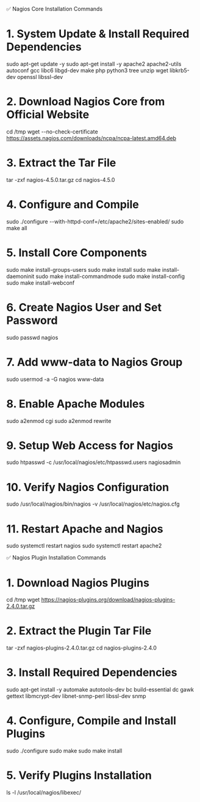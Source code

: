 ✅ Nagios Core Installation Commands



# 1. System Update & Install Required Dependencies
sudo apt-get update -y
sudo apt-get install -y apache2 apache2-utils autoconf gcc libc6 libgd-dev make php python3 tree unzip wget libkrb5-dev openssl libssl-dev

# 2. Download Nagios Core from Official Website
cd /tmp
wget --no-check-certificate https://assets.nagios.com/downloads/ncpa/ncpa-latest.amd64.deb


# 3. Extract the Tar File
tar -zxf nagios-4.5.0.tar.gz
cd nagios-4.5.0

# 4. Configure and Compile
sudo ./configure --with-httpd-conf=/etc/apache2/sites-enabled/
sudo make all

# 5. Install Core Components
sudo make install-groups-users
sudo make install
sudo make install-daemoninit
sudo make install-commandmode
sudo make install-config
sudo make install-webconf

# 6. Create Nagios User and Set Password
sudo passwd nagios

# 7. Add www-data to Nagios Group
sudo usermod -a -G nagios www-data

# 8. Enable Apache Modules
sudo a2enmod cgi
sudo a2enmod rewrite

# 9. Setup Web Access for Nagios
sudo htpasswd -c /usr/local/nagios/etc/htpasswd.users nagiosadmin

# 10. Verify Nagios Configuration
sudo /usr/local/nagios/bin/nagios -v /usr/local/nagios/etc/nagios.cfg

# 11. Restart Apache and Nagios
sudo systemctl restart nagios
sudo systemctl restart apache2



✅ Nagios Plugin Installation Commands



# 1. Download Nagios Plugins
cd /tmp
wget https://nagios-plugins.org/download/nagios-plugins-2.4.0.tar.gz

# 2. Extract the Plugin Tar File
tar -zxf nagios-plugins-2.4.0.tar.gz
cd nagios-plugins-2.4.0

# 3. Install Required Dependencies
sudo apt-get install -y automake autotools-dev bc build-essential dc gawk gettext libmcrypt-dev libnet-snmp-perl libssl-dev snmp

# 4. Configure, Compile and Install Plugins
sudo ./configure
sudo make
sudo make install

# 5. Verify Plugins Installation
ls -l /usr/local/nagios/libexec/










